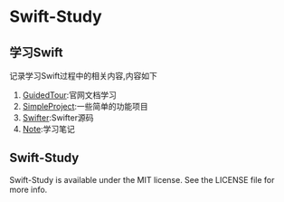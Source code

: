 # Swift-Study



## 学习Swift

记录学习Swift过程中的相关内容,内容如下

1. [GuidedTour](GuidedTour):官网文档学习
2. [SimpleProject](SimpleProject):一些简单的功能项目
3. [Swifter](Swifter):Swifter源码
4. [Note](Note):学习笔记

## Swift-Study

Swift-Study is available under the MIT license. See the LICENSE file for more info.